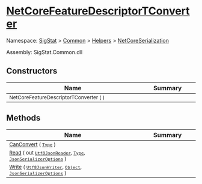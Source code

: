 # [NetCoreFeatureDescriptorTConverter](./NetCoreFeatureDescriptorTConverter.md)

Namespace: [SigStat]() > [Common](./../../README.md) > [Helpers](./../README.md) > [NetCoreSerialization](./README.md)

Assembly: SigStat.Common.dll


## Constructors

| Name | Summary | 
| --- | --- | 
| <sub>NetCoreFeatureDescriptorTConverter (  )</sub><img width=200 unselectable="on"/>  | <sub></sub><img width=200 unselectable="on"/>  | <br>


## Methods

| Name | Summary | 
| --- | --- | 
| <sub>[CanConvert](./Methods/NetCoreFeatureDescriptorTConverter-100664076.md) ( [`Type`](https://docs.microsoft.com/en-us/dotnet/api/System.Type) )</sub><img width=200 unselectable="on"/>  | <sub></sub><img width=200 unselectable="on"/>  | <br>
| <sub>[Read](./Methods/NetCoreFeatureDescriptorTConverter-100664077.md) ( out [`Utf8JsonReader`](https://docs.microsoft.com/en-us/dotnet/api/System.Text.Json.Utf8JsonReader), [`Type`](https://docs.microsoft.com/en-us/dotnet/api/System.Type), [`JsonSerializerOptions`](https://docs.microsoft.com/en-us/dotnet/api/System.Text.Json.JsonSerializerOptions) )</sub><img width=200 unselectable="on"/>  | <sub></sub><img width=200 unselectable="on"/>  | <br>
| <sub>[Write](./Methods/NetCoreFeatureDescriptorTConverter-100664078.md) ( [`Utf8JsonWriter`](https://docs.microsoft.com/en-us/dotnet/api/System.Text.Json.Utf8JsonWriter), [`Object`](https://docs.microsoft.com/en-us/dotnet/api/System.Object), [`JsonSerializerOptions`](https://docs.microsoft.com/en-us/dotnet/api/System.Text.Json.JsonSerializerOptions) )</sub><img width=200 unselectable="on"/>  | <sub></sub><img width=200 unselectable="on"/>  | <br>


